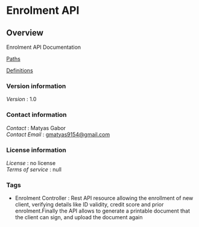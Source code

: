 # Enrolment API


<a name="overview"></a>
## Overview
Enrolment API Documentation

[Paths](paths.md)

[Definitions](definitions.md)


### Version information
*Version* : 1.0


### Contact information
*Contact* : Matyas Gabor  
*Contact Email* : gmatyas9154@gmail.com


### License information
*License* : no license  
*Terms of service* : null


### Tags

* Enrolment Controller : Rest API resource allowing the enrollment of new client, verifying details like ID validity, credit score and prior enrolment.Finally the API allows to generate a printable document that the client can sign, and upload the document again



